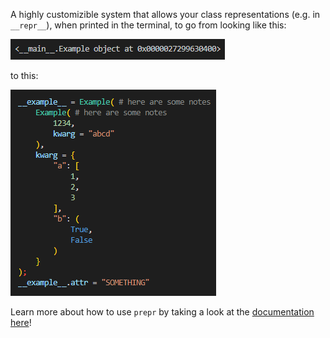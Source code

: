 A highly customizible system that allows your class representations (e.g. in `__repr__`), when printed in the terminal, to go from looking like this:

![image of what a normal object representation looks like when printed](https://raw.githubusercontent.com/tanrbobanr/prepr/main/docs/no_prepr.png)

to this:

![image of example instance printed with the rgbfull colorspace](https://raw.githubusercontent.com/tanrbobanr/prepr/main/docs/default_settings.png)

Learn more about how to use `prepr` by taking a look at the [documentation here](https://github.com/tanrbobanr/prepr/blob/main/README.md)!